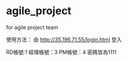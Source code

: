 # agile_project
for agile project team

使用方法： 
由 http://35.196.71.55/login.html 登入


RD帳號:1
經理帳號：3
PM帳號：4
密碼皆為1111
